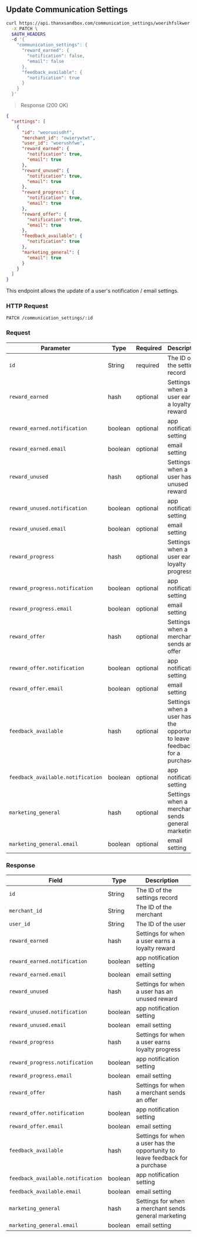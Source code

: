 ## Update Communication Settings

```bash
curl https://api.thanxsandbox.com/communication_settings/woerihfslkwer \
  -X PATCH \
  $AUTH_HEADERS
  -d '{
    "communication_settings": {
      "reward_earned": {
        "notification": false,
        "email": false
      },
      "feedback_available": {
        "notification": true
      }
    }
  }'
```

> Response (200 OK)

```json
{
  "settings": [
    {
      "id": "weoruoisdhf",
      "merchant_id": "owierywtwt",
      "user_id": "woerushfwe",
      "reward_earned": {
        "notification": true,
        "email": true
      },
      "reward_unused": {
        "notification": true,
        "email": true
      },
      "reward_progress": {
        "notification": true,
        "email": true
      },
      "reward_offer": {
        "notification": true,
        "email": true
      },
      "feedback_available": {
        "notification": true
      },
      "marketing_general": {
        "email": true
      }
    }
  ]
}
```

This endpoint allows the update of a user's notification / email settings.

### HTTP Request

`PATCH /communication_settings/:id`

### Request

Parameter | Type | Required | Description
--------- | ---- | -------- | -----------
`id` | String | required | The ID of the settings record
`reward_earned` | hash | optional | Settings for when a user earns a loyalty reward
`reward_earned.notification` | boolean | optional | app notification setting
`reward_earned.email` | boolean | optional | email setting
`reward_unused` | hash | optional | Settings for when a user has an unused reward
`reward_unused.notification` | boolean | optional | app notification setting
`reward_unused.email` | boolean | optional | email setting
`reward_progress` | hash | optional | Settings for when a user earns loyalty progress
`reward_progress.notification` | boolean | optional | app notification setting
`reward_progress.email` | boolean | optional | email setting
`reward_offer` | hash | optional | Settings for when a merchant sends an offer
`reward_offer.notification` | boolean | optional | app notification setting
`reward_offer.email` | boolean | optional | email setting
`feedback_available` | hash | optional | Settings for when a user has the opportunity to leave feedback for a purchase
`feedback_available.notification` | boolean | optional | app notification setting
`marketing_general` | hash | optional | Settings for when a merchant sends general marketing
`marketing_general.email` | boolean | optional | email setting

### Response

Field | Type | Description
----- | ---- | -----------
`id` | String | The ID of the settings record
`merchant_id` | String | The ID of the merchant
`user_id` | String | The ID of the user
`reward_earned` | hash | Settings for when a user earns a loyalty reward
`reward_earned.notification` | boolean | app notification setting
`reward_earned.email` | boolean | email setting
`reward_unused` | hash | Settings for when a user has an unused reward
`reward_unused.notification` | boolean | app notification setting
`reward_unused.email` | boolean | email setting
`reward_progress` | hash | Settings for when a user earns loyalty progress
`reward_progress.notification` | boolean | app notification setting
`reward_progress.email` | boolean | email setting
`reward_offer` | hash | Settings for when a merchant sends an offer
`reward_offer.notification` | boolean | app notification setting
`reward_offer.email` | boolean | email setting
`feedback_available` | hash | Settings for when a user has the opportunity to leave feedback for a purchase
`feedback_available.notification` | boolean | app notification setting
`feedback_available.email` | boolean | email setting
`marketing_general` | hash | Settings for when a merchant sends general marketing
`marketing_general.email` | boolean | email setting
